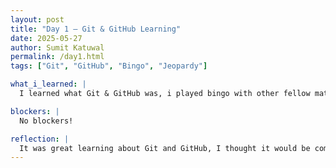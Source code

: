 ```yaml
---
layout: post
title: "Day 1 – Git & GitHub Learning"
date: 2025-05-27
author: Sumit Katuwal
permalink: /day1.html
tags: ["Git", "GitHub", "Bingo", "Jeopardy"]

what_i_learned: |
  I learned what Git & GitHub was, i played bingo with other fellow mates and it was really fun

blockers: |
  No blockers!

reflection: |
  It was great learning about Git and GitHub, I thought it would be complicated, but it's actually pretty straightforward!
---
```

